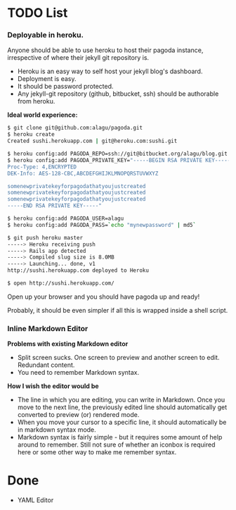 # TODO List

### Deployable in heroku.

Anyone should be able to use heroku to host their pagoda instance, irrespective of where their jekyll git repository is.

-  Heroku is an easy way to self host your jekyll blog's dashboard.
-  Deployment is easy.
-  It should be password protected.
-  Any jekyll-git repository (github, bitbucket, ssh) should be authorable from heroku.

**Ideal world experience:**

```bash
$ git clone git@github.com:alagu/pagoda.git
$ heroku create
Created sushi.herokuapp.com | git@heroku.com:sushi.git

$ heroku config:add PAGODA_REPO=ssh://git@bitbucket.org/alagu/blog.git
$ heroku config:add PAGODA_PRIVATE_KEY="-----BEGIN RSA PRIVATE KEY-----
Proc-Type: 4,ENCRYPTED
DEK-Info: AES-128-CBC,ABCDEFGHIJKLMNOPQRSTUVWXYZ

somenewprivatekeyforpagodathatyoujustcreated
somenewprivatekeyforpagodathatyoujustcreated
somenewprivatekeyforpagodathatyoujustcreated
-----END RSA PRIVATE KEY-----"

$ heroku config:add PAGODA_USER=alagu
$ heroku config:add PAGODA_PASS=`echo "mynewpassword" | md5`

$ git push heroku master
-----> Heroku receiving push
-----> Rails app detected
-----> Compiled slug size is 8.0MB
-----> Launching... done, v1
http://sushi.herokuapp.com deployed to Heroku 

$ open http://sushi.herokuapp.com/
```

Open up your browser and you should have pagoda up and ready!


Probably, it should be even simpler if all this is wrapped inside a shell script.


### Inline Markdown Editor

**Problems with existing Markdown editor**
- Split screen sucks. One screen to preview and another screen to edit. Redundant content.
- You need to remember Markdown syntax.

**How I wish the editor would be**
- The line in which you are editing, you can write in Markdown. Once you move to the next line, the previously edited line should automatically get converted to preview (or) rendered mode.
- When you move your cursor to a specific line, it should automatically be in markdown syntax mode.
- Markdown syntax is fairly simple - but it requires some amount of help around to remember. Still not sure of whether an iconbox is required here or some other way to make me remember syntax.


# Done
- YAML Editor
